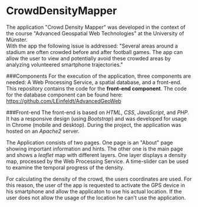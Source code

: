 # CrowdDensityMapper

The application "Crowd Density Mapper" was developed in the context of the course 
"Advanced Geospatial Web Technologies" at the University of Münster.<br>
With the app the following issue is addressed: 
"Several areas around a stadium are often crowded before and after football games. 
The app can allow the user to view and potentially avoid these crowded areas by analyzing 
volunteered smartphone trajectories."

###Components
For the execution of the application, three components are needed: A Web Processing Service,
a spatial database, and a front-end. This repository contains the code for the **front-end component**.
The code for the database component can be found here: https://github.com/LEinfeldt/AdvancedGeoWeb<br>

###Front-end
The front-end is based on *HTML*, *CSS*, *JavaScript*, and *PHP*. 
It has a responsive design (using *Bootstrap*) and was developed for usage in Chrome (mobile and desktop).
During the project, the application was hosted on an *Apache2* server. 

The Application consists of two pages. One page is an "About" page showing important information and hints.
The other one is the main page and shows a *leaflet* map with different layers. 
One layer displays a density map, processed by the Web Processing Service. 
A time-slider can be used to examine the temporal progress of the density.
 
For calculating the density of the crowd, the users coordinates are used. 
For this reason, the user of the app is requested to activate the GPS device in his smartphone and allow 
the applicaton to use his actual location. 
If the user does not allow the usage of the location he can't use the application.

